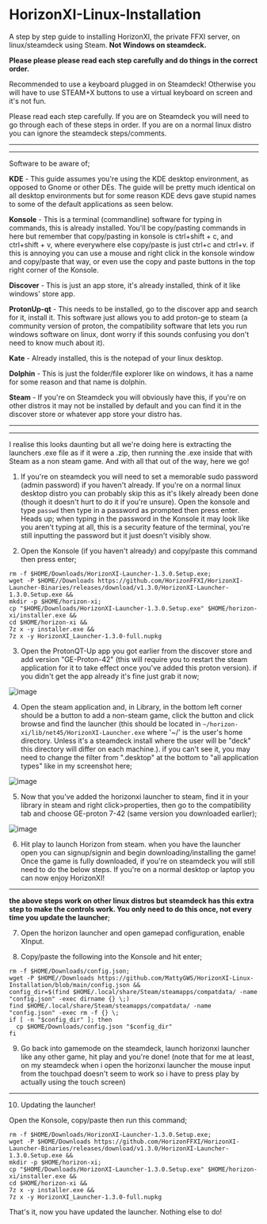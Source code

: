 # HorizonXI-Linux-Installation
A step by step guide to installing HorizonXI, the private FFXI server, on linux/steamdeck using Steam. **Not Windows on steamdeck.**

**Please please please read each step carefully and do things in the correct order.**

Recommended to use a keyboard plugged in on Steamdeck! Otherwise you will have to use STEAM+X buttons to use a virtual keyboard on screen and it's not fun.

Please read each step carefully. If you are on Steamdeck you will need to go through each of these steps in order. If you are on a normal linux distro you can ignore the steamdeck steps/comments.

-----
-----

Software to be aware of;

**KDE** - This guide assumes you're using the KDE desktop environment, as opposed to Gnome or other DEs. The guide will be pretty much identical on all desktop environments but for some reason KDE devs gave stupid names to some of the default applications as seen below.

**Konsole** - This is a terminal (commandline) software for typing in commands, this is already installed. You'll be copy/pasting commands in here but remember that copy/pasting in konsole is ctrl+shift + c, and ctrl+shift + v, where everywhere else copy/paste is just ctrl+c and ctrl+v. if this is annoying you can use a mouse and right click in the konsole window and copy/paste that way, or even use the copy and paste buttons in the top right corner of the Konsole.

**Discover** - This is just an app store, it's already installed, think of it like windows' store app.

**ProtonUp-qt** - This needs to be installed, go to the discover app and search for it, install it. This software just allows you to add proton-ge to steam (a community version of proton, the compatibility software that lets you run windows software on linux, dont worry if this sounds confusing you don't need to know much about it).

**Kate** - Already installed, this is the notepad of your linux desktop.

**Dolphin** - This is just the folder/file explorer like on windows, it has a name for some reason and that name is dolphin.

**Steam** - If you're on Steamdeck you will obviously have this, if you're on other distros it may not be installed by default and you can find it in the discover store or whatever app store your distro has.

-----
-----

I realise this looks daunting but all we're doing here is extracting the launchers .exe file as if it were a .zip, then running the .exe inside that with Steam as a non steam game. And with all that out of the way, here we go!


1. If you're on steamdeck you will need to set a memorable sudo password (admin password) if you haven't already. If you're on a normal linux desktop distro you can probably skip this as it's likely already been done (though it doesn't hurt to do it if you're unsure). Open the konsole and type `passwd` then type in a password as prompted then press enter. Heads up; when typing in the password in the Konsole it may look like you aren't typing at all, this is a security feature of the terminal, you're still inputting the password but it just doesn't visibly show.

2. Open the Konsole (if you haven't already) and copy/paste this command then press enter;

```
rm -f $HOME/Downloads/HorizonXI-Launcher-1.3.0.Setup.exe;
wget -P $HOME//Downloads https://github.com/HorizonFFXI/HorizonXI-Launcher-Binaries/releases/download/v1.3.0/HorizonXI-Launcher-1.3.0.Setup.exe &&
mkdir -p $HOME/horizon-xi;
cp "$HOME/Downloads/HorizonXI-Launcher-1.3.0.Setup.exe" $HOME/horizon-xi/installer.exe &&
cd $HOME/horizon-xi &&
7z x -y installer.exe &&
7z x -y HorizonXI_Launcher-1.3.0-full.nupkg
```

3. Open the ProtonQT-Up app you got earlier from the discover store and add version "GE-Proton-42" (this will require you to restart the steam application for it to take effect once you've added this proton version). if you didn't get the app already it's fine just grab it now;

![image](https://github.com/user-attachments/assets/8a334f84-4bf2-49cd-9035-7525123d5b31)


4. Open the steam application and, in Library, in the bottom left corner should be a button to add a non-steam game, click the button and click browse and find the launcher (this should be located in `~/horizon-xi/lib/net45/HorizonXI-Launcher.exe` where '~/' is the user's home directory. Unless it's a steamdeck install where the user will be "deck" this directory will differ on each machine.). if you can't see it, you may need to change the filter from ".desktop" at the bottom to "all application types" like in my screenshot here;

![image](https://github.com/user-attachments/assets/8c3a6b04-ca3b-46f3-827b-96186317ffd5)

5. Now that you've added the horizonxi launcher to steam, find it in your library in steam and right click>properties, then go to the compatibility tab and choose GE-proton 7-42 (same version you downloaded earlier);

![image](https://github.com/user-attachments/assets/0cdda30b-a029-4619-8ecb-2cda61bba616)

6. Hit play to launch Horizon from steam. when you have the launcher open you can signup/signin and begin downloading/installing the game! Once the game is fully downloaded, if you're on steamdeck you will still need to do the below steps. If you're on a normal desktop or laptop you can now enjoy HorizonXI!

-----

**the above steps work on other linux distros but steamdeck has this extra step to make the controls work. You only need to do this once, not every time you update the launcher**;

7. Open the horizon launcher and open gamepad configuration, enable XInput.

8. Copy/paste the following into the Konsole and hit enter;

```
rm -f $HOME/Downloads/config.json;
wget -P $HOME//Downloads https://github.com/MattyGWS/HorizonXI-Linux-Installation/blob/main/config.json &&
config_dir=$(find $HOME/.local/share/Steam/steamapps/compatdata/ -name "config.json" -exec dirname {} \;)
find $HOME/.local/share/Steam/steamapps/compatdata/ -name "config.json" -exec rm -f {} \;
if [ -n "$config_dir" ]; then
  cp $HOME/Downloads/config.json "$config_dir"
fi
```

9. Go back into gamemode on the steamdeck, launch horizonxi launcher like any other game, hit play and you're done! (note that for me at least, on my steamdeck when i open the horizonxi launcher the mouse input from the touchpad doesn't seem to work so i have to press play by actually using the touch screen)

-----

10. Updating the launcher!

Open the Konsole, copy/paste then run this command;

```
rm -f $HOME/Downloads/HorizonXI-Launcher-1.3.0.Setup.exe;
wget -P $HOME/Downloads https://github.com/HorizonFFXI/HorizonXI-Launcher-Binaries/releases/download/v1.3.0/HorizonXI-Launcher-1.3.0.Setup.exe &&
mkdir -p $HOME/horizon-xi;
cp "$HOME/Downloads/HorizonXI-Launcher-1.3.0.Setup.exe" $HOME/horizon-xi/installer.exe &&
cd $HOME/horizon-xi &&
7z x -y installer.exe &&
7z x -y HorizonXI_Launcher-1.3.0-full.nupkg
```

That's it, now you have updated the launcher. Nothing else to do! 
